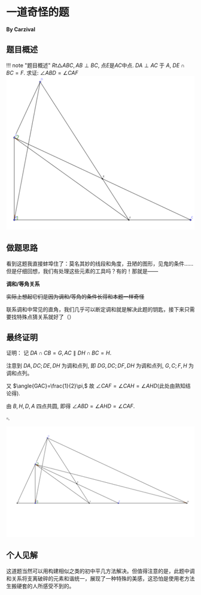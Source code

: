 # 一道奇怪的题

**By Carzival**

## **题目概述**

!!! note "题目概述"
    $Rt\triangle{ABC}, AB\perp BC,$ 点$E$是$AC$中点. $DA\perp AC$ 于 $A,$ $DE\cap BC=F.$ 求证: $\angle{ABD}=\angle{CAF}$
    ![](https://raw.githubusercontent.com/ParvalShieh/PhotosForStarship/main/AStrangeProblem_1.png "如图")

## **做题思路**

看到这题我直接蚌埠住了：莫名其妙的线段和角度，丑陋的图形，见鬼的条件……但是仔细回想，我们有处理这些元素的工具吗？有的！那就是——

**调和/等角关系**

~~实际上想起它们是因为调和/等角的条件长得和本题一样奇怪~~

联系调和中常见的直角，我们几乎可以断定调和就是解决此题的钥匙，接下来只需要找特殊点猜关系就好了（）

## **最终证明**

证明：
记 $DA\cap CB=G,AC\parallel DH\cap BC=H.$

注意到 $DA,DC;DE,DH$ 为调和点列, 即 $DG,DC;DF,DH$  为调和点列, $G,C;F,H$ 为调和点列。

又 $\angle{GAC}=\frac{1}{2}\pi,$ 故 $\angle{CAF}=\angle{CAH}=\angle{AHD}$(此处由熟知结论得).

由 $B,H,D,A$ 四点共圆, 即得 $\angle{ABD}=\angle{AHD}=\angle{CAF}.$

$\square.$

![](https://raw.githubusercontent.com/ParvalShieh/PhotosForStarship/main/AStrangeProblem_2.png "如图")

## **个人见解**

这道题当然可以用构建相似之类的初中平几方法解决。但值得注意的是，此题中调和关系将支离破碎的元素和谐统一，展现了一种特殊的美感，这恐怕是使用老方法生搬硬套的人所感受不到的。
